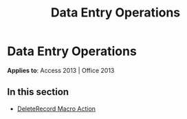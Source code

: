 ﻿---
title: Data Entry Operations
TOCTitle: Data Entry Operations
ms:assetid: fb8b4ffe-affa-432c-9ba4-a6b1bc42a58b
ms:mtpsurl: https://msdn.microsoft.com/en-us/library/Dn180201(v=office.15)
ms:contentKeyID: 52075150
ms.date: 09/18/2015
mtps_version: v=office.15
---

# Data Entry Operations


**Applies to**: Access 2013 | Office 2013

## In this section

  - [DeleteRecord Macro Action](deleterecord-macro-action.md)

